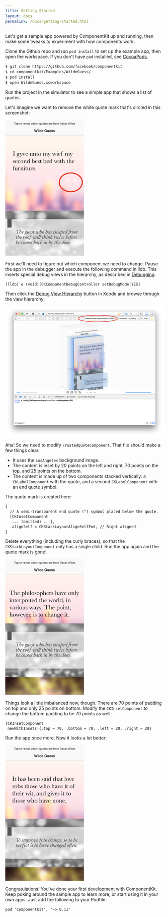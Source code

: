 ```yaml
---
title: Getting Started
layout: docs
permalink: /docs/getting-started.html
---
```


Let's get a sample app powered by ComponentKit up and running, then make some tweaks to experiment with how components work.

Clone the Github repo and run `pod install` to set up the example app, then open the workspace. If you don't have `pod` installed, see [CocoaPods](https://cocoapods.org/).

```sh
$ git clone https://github.com/facebook/componentkit
$ cd componentkit/Examples/WildeGuess/
$ pod install
$ open WildeGuess.xcworkspace
```

Run the project in the simulator to see a simple app that shows a list of quotes.

Let's imagine we want to remove the white quote mark that's circled in this screenshot:

<img src="/static/images/quote-before.png" width="250" height="431" alt="FrostedQuoteComponent screenshot with quote mark circled">

First we'll need to figure out which component we need to change. Pause the app in the debugger and execute the following command in lldb. This inserts special debug views in the hierarchy, as described in [Debugging](debugging.html).

```
(lldb) e (void)[CKComponentDebugController setDebugMode:YES]
```

Then click the [Debug View Hierarchy](https://developer.apple.com/library/ios/recipes/xcode_help-debugger/using_view_debugger/using_view_debugger.html) button in Xcode and browse through the view hierarchy:

<img src="/static/images/debugger-frosted-quote.png" alt="Debugger showing FrostedQuoteComponent">

Aha! So we need to modify `FrostedQuoteComponent`. That file should make a few things clear:

- It uses the `LosAngeles` background image.
- The content is inset by 20 points on the left and right, 70 points on the top, and 25 points on the bottom.
- The content is made up of two components stacked vertically: a `CKLabelComponent` with the quote, and a second `CKLabelComponent` with an end quote symbol.

The quote mark is created here:

```
{
  // A semi-transparent end quote (") symbol placed below the quote.
  [CKInsetComponent
   ... (omitted) ...],
  .alignSelf = CKStackLayoutAlignSelfEnd, // Right aligned
}
```

Delete everything (including the curly braces), so that the `CKStackLayoutComponent` only has a single child. Run the app again and the quote mark is gone!

<img src="/static/images/quote-after.png" width="250" height="431" alt="FrostedQuoteComponent screenshot with quote mark removed">

Things look a little imbalanced now, though. There are 70 points of padding on top and only 25 points on bottom. Modify the 
`CKInsetComponent` to change the bottom padding to be 70 points as well:

```objc++
[CKInsetComponent
 newWithInsets:{.top = 70, .bottom = 70, .left = 20, .right = 20}
```

Run the app once more. Now it looks a lot better:

<img src="/static/images/quote-tweaked.png" width="250" height="431" alt="FrostedQuoteComponent screenshot with spacing tweaked">

Congratulations! You've done your first development with ComponentKit. Keep poking around the sample app to learn more, or start using it in your own apps. Just add the following to your Podfile:

```
pod 'ComponentKit', '~> 0.11'
```
